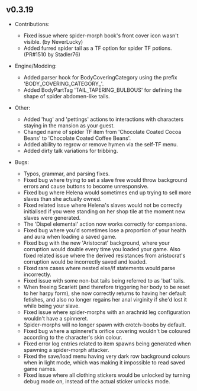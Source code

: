 ## v0.3.19
- Contributions:
  - Fixed issue where spider-morph book's front cover icon wasn't visible. (by NeverLucky)
  - Added furred spider tail as a TF option for spider TF potions. (PR#1510 by Stadler76)

- Engine/Modding:
  - Added parser hook for BodyCoveringCategory using the prefix 'BODY_COVERING_CATEGORY_'.
  - Added BodyPartTag 'TAIL_TAPERING_BULBOUS' for defining the shape of spider abdomen-like tails.

- Other:
  - Added 'hug' and 'pettings' actions to interactions with characters staying in the mansion as your guest.
  - Changed name of spider TF item from 'Chocolate Coated Cocoa Beans' to 'Chocolate Coated Coffee Beans'.
  - Added ability to regrow or remove hymen via the self-TF menu.
  - Added dirty talk variations for tribbing.

- Bugs:
  - Typos, grammar, and parsing fixes.
  - Fixed bug where trying to set a slave free would throw background errors and cause buttons to become unresponsive.
  - Fixed bug where Helena would sometimes end up trying to sell more slaves than she actually owned.
  - Fixed related issue where Helena's slaves would not be correctly initialised if you were standing on her shop tile at the moment new slaves were generated.
  - The 'Dispel elemental' action now works correctly for companions.
  - Fixed bug where you'd sometimes lose a proportion of your health and aura when loading a saved game.
  - Fixed bug with the new 'Aristocrat' background, where your corruption would double every time you loaded your game. Also fixed related issue where the derived resistances from aristocrat's corruption would be incorrectly saved and loaded.
  - Fixed rare cases where nested else/if statements would parse incorrectly.
  - Fixed issue with some non-bat tails being referred to as 'bat' tails.
  - When freeing Scarlett (and therefore triggering her body to be reset to her harpy form), she now correctly returns to having her default fetishes, and also no longer regains her anal virginity if she'd lost it while being your slave.
  - Fixed issue where spider-morphs with an arachnid leg configuration wouldn't have a spinneret.
  - Spider-morphs will no longer spawn with crotch-boobs by default.
  - Fixed bug where a spinneret's orifice covering wouldn't be coloured according to the character's skin colour.
  - Fixed error log entries related to item spawns being generated when spawning a spider-morph attacker.
  - Fixed the save/load menu having very dark row background colours when in light mode, which was making it impossible to read saved game names.
  - Fixed issue where all clothing stickers would be unlocked by turning debug mode on, instead of the actual sticker unlocks mode.